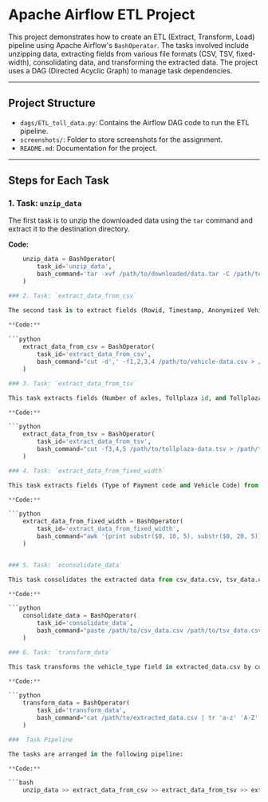 # Apache Airflow ETL Project

This project demonstrates how to create an ETL (Extract, Transform, Load) pipeline using Apache Airflow's `BashOperator`. The tasks involved include unzipping data, extracting fields from various file formats (CSV, TSV, fixed-width), consolidating data, and transforming the extracted data. The project uses a DAG (Directed Acyclic Graph) to manage task dependencies.

---

## Project Structure

- `dags/ETL_toll_data.py`: Contains the Airflow DAG code to run the ETL pipeline.
- `screenshots/`: Folder to store screenshots for the assignment.
- `README.md`: Documentation for the project.

---

## Steps for Each Task

### 1. Task: `unzip_data`

The first task is to unzip the downloaded data using the `tar` command and extract it to the destination directory.

**Code:**

```python
    unzip_data = BashOperator(
        task_id='unzip_data',
        bash_command='tar -xvf /path/to/downloaded/data.tar -C /path/to/destination/folder'
    )

### 2. Task: `extract_data_from_csv`

The second task is to extract fields (Rowid, Timestamp, Anonymized Vehicle number, and Vehicle type) from vehicle-data.csv and save them into csv_data.csv.

**Code:**
    
```python
    extract_data_from_csv = BashOperator(
        task_id='extract_data_from_csv',
        bash_command="cut -d',' -f1,2,3,4 /path/to/vehicle-data.csv > /path/to/csv_data.csv"
    )

### 3. Task: `extract_data_from_tsv`

This task extracts fields (Number of axles, Tollplaza id, and Tollplaza code) from tollplaza-data.tsv and saves them into tsv_data.csv.

**Code:**

```python
    extract_data_from_tsv = BashOperator(
        task_id='extract_data_from_tsv',
        bash_command="cut -f3,4,5 /path/to/tollplaza-data.tsv > /path/to/tsv_data.csv"
    )

### 4. Task: `extract_data_from_fixed_width`

This task extracts fields (Type of Payment code and Vehicle Code) from the fixed-width file payment-data.txt and saves them into fixed_width_data.csv.

**Code:**

```python
    extract_data_from_fixed_width = BashOperator(
        task_id='extract_data_from_fixed_width',
        bash_command="awk '{print substr($0, 10, 5), substr($0, 20, 5)}' /path/to/payment-data.txt > /path/to/fixed_width_data.csv"
    )


### 5. Task: `econsolidate_data`

This task consolidates the extracted data from csv_data.csv, tsv_data.csv, and fixed_width_data.csv into a single file named extracted_data.csv. The paste command merges the columns of these files.

**Code:**

```python
    consolidate_data = BashOperator(
        task_id='consolidate_data',
        bash_command="paste /path/to/csv_data.csv /path/to/tsv_data.csv /path/to/fixed_width_data.csv > /path/to/extracted_data.csv"
    )

### 6. Task: `transform_data`

This task transforms the vehicle_type field in extracted_data.csv by converting it to uppercase and saving the result into transformed_data.csv.

**Code:**

```python
    transform_data = BashOperator(
        task_id='transform_data',
        bash_command="cat /path/to/extracted_data.csv | tr 'a-z' 'A-Z' > /path/to/transformed_data.csv"
    )

###  Task Pipeline

The tasks are arranged in the following pipeline:

**Code:**

```bash
    unzip_data >> extract_data_from_csv >> extract_data_from_tsv >> extract_data_from_fixed_width >> consolidate_data >> transform_data

